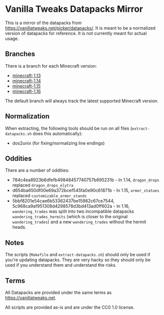 # Vanilla Tweaks Datapacks Mirror

This is a mirror of the datapacks from
https://vanillatweaks.net/picker/datapacks/. It is meant to be a normalized
version of datapacks for reference. It is not currently meant for actual usage.

## Branches

There is a branch for each Minecraft version:

- [minecraft-1.13](https://github.com/belak/vanilla-tweaks-datapacks/tree/minecraft-1.13)
- [minecraft-1.14](https://github.com/belak/vanilla-tweaks-datapacks/tree/minecraft-1.14)
- [minecraft-1.15](https://github.com/belak/vanilla-tweaks-datapacks/tree/minecraft-1.15)
- [minecraft-1.16](https://github.com/belak/vanilla-tweaks-datapacks/tree/minecraft-1.16)

The default branch will always track the latest supported Minecraft version.

## Normalization

When extracting, the following tools should be run on all files
(`extract-datapacks.sh` does this automatically):

- dos2unix (for fixing/normalizing line endings)

## Oddities

There are a number of oddities:

- 784c4ea8923b6dfefb49848457740757b695231b - In 1.14, `dragon_drops` replaced
  `dragon_drops_elytra`
- d654ba650df00e69a372bcef545fa0e90c61871b - In 1.15, `armor_statues` replaced
  `customizable_armor_stands`
- 5bbf8201e54cae6b53362437be15982c67ce7544,
  5c968ca9af951308d4298578d3bd413ad0ff602a - In 1.16, `wandering_trades` was
  split into two incompatible datapacks `wandering_trades_hermits` (which is
  closer to the original `wandering_trades`) and a new `wandering_trades`
  without the hermit heads.

## Notes

The scripts (`Makefile` and `extract-datapacks.sh`) should only be used if you're
updating datapacks. They are very hacky so they should only be used if you
understand them and understand the risks.

## Terms

All Datapacks are provided under the same terms as https://vanillatweaks.net.

All scripts are provided as-is and are under the CC0 1.0 license.
